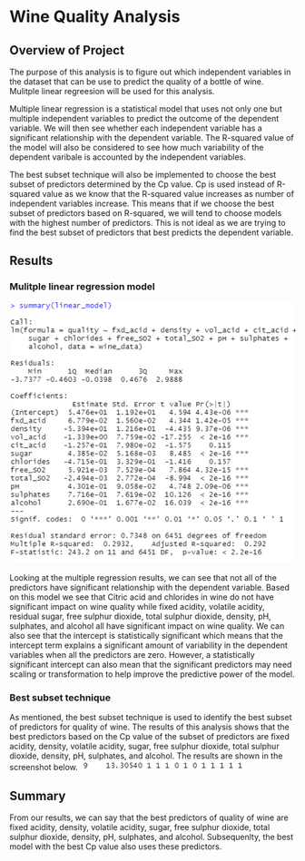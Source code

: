 # Wine Quality Analysis

## Overview of Project
The purpose of this analysis is to figure out which independent variables in the dataset that can be use to predict the quality of a bottle of wine. Mulitple linear regreesion will be used for this analysis.

Multiple linear regression is a statistical model that uses not only one but multiple independent variables to predict the outcome of the dependent variable. We will then see whether each independent variable has a significant relationship with the dependent variable. The R-squared value of the model will also be considered to see how much variability of the dependent varibale is accounted by the independent variables. 

The best subset technique will also be implemented to choose the best subset of predictors determined by the Cp value. Cp is used instead of R-squared value as we know that the R-squared value increases as number of independent variables increase. This means that if we choose the best subset of predictors based on R-squared, we will tend to choose models with the highest number of predictors. This is not ideal as we are trying to find the best subset of predictors that best predicts the dependent variable.


## Results
### Mulitple linear regression model
![Mulitple regression results](data_analysis/results/mult_linear_reg_results.PNG)


Looking at the multiple regression results, we can see that not all of the predictors have significant relationship with the dependent variable. Based on this model we see that Citric acid and chlorides in wine do not have significant impact on wine quality while fixed acidity, volatile acidity, residual sugar, free sulphur dioxide, total sulphur dioxide, density, pH, sulphates, and alcohol all have significant impact on wine quality. We can also see that the intercept is statistically significant which means that the intercept term explains a significant amount of variability in the dependent variables when all the predictors are zero. However, a statistically significant intercept can also mean that the significant predictors may need scaling or transformation to help improve the predictive power of the model.

### Best subset technique
As mentioned, the best subset technique is used to identify the best subset of predictors for quality of wine. The results of this analysis shows that the best predictors based on the Cp value of the subset of predictors are fixed acidity, density, volatile acidity, sugar, free sulphur dioxide, total sulphur dioxide, density, pH, sulphates, and alcohol. The results are shown in the screenshot below.
![best subset results](data_analysis/results/Cp_results.PNG)

## Summary
From our results, we can say that the best predictors of quality of wine are fixed acidity, density, volatile acidity, sugar, free sulphur dioxide, total sulphur dioxide, density, pH, sulphates, and alcohol. Subsequenlty, the best model with the best Cp value also uses these predictors.
